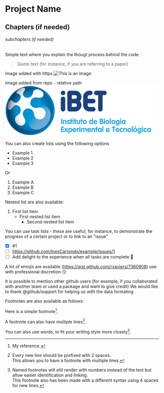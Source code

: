 
# Project Name
## Chapters (if needed)
###### subchapters (if needed)
Simple text where you explain the thougt process behind the code
> Quote text (for instance, if you are referring to a paper)


Image added with https
![This is an image](https://www.ibet.pt/wp-content/uploads/2020/07/iBET_Full-name-PNG.png)

Image added from repo - relative path
![This is an image](/ibetlogo.png)


You can also create lists using the following options

- Example 1
- Example 2
- Example 3

Or 

1. Example A
2. Example B
3. Example C

Nested list are also available:

1. First list item
   - First nested list item
     - Second nested list item

You can use task lists - these are useful, for instance, to demonstrate the progress of a certain project or to link to an "issue"

- [x] #1
- [ ] https://github.com/InesCarrondo/example/issues/1
- [ ] Add delight to the experience when all tasks are complete :tada:

A lot of emojis are available (https://gist.github.com/rxaviers/7360908) use with professional discretion :smirk:

It is possible to mention other github users (for example, if you collaborated with another team or used a package and want to give credit) 
We would like to thank @github/support for helping us with the data formating  

Footnotes are also available as follows: 


Here is a simple footnote[^1].

A footnote can also have multiple lines[^2].  

You can also use words, to fit your writing style more closely[^note].

[^1]: My reference.
[^2]: Every new line should be prefixed with 2 spaces.  
  This allows you to have a footnote with multiple lines.
[^note]:
    Named footnotes will still render with numbers instead of the text but allow easier identification and linking.  
    This footnote also has been made with a different syntax using 4 spaces for new lines.
